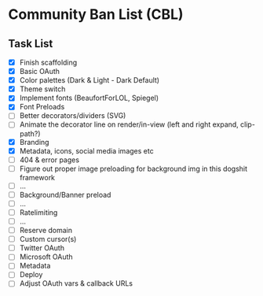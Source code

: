 # Community Ban List (CBL)

## Task List

- [x] Finish scaffolding
- [x] Basic OAuth
- [x] Color palettes (Dark & Light - Dark Default)
- [x] Theme switch
- [x] Implement fonts (BeaufortForLOL, Spiegel)
- [x] Font Preloads
- [ ] Better decorators/dividers (SVG)
- [ ] Animate the decorator line on render/in-view (left and right expand, clip-path?)
- [x] Branding
- [x] Metadata, icons, social media images etc
- [ ] 404 & error pages
- [ ] Figure out proper image preloading for background img in this dogshit framework
- [ ] ...
- [ ] Background/Banner preload
- [ ] ...
- [ ] Ratelimiting
- [ ] ...
- [ ] Reserve domain
- [ ] Custom cursor(s)
- [ ] Twitter OAuth
- [ ] Microsoft OAuth
- [ ] Metadata
- [ ] Deploy
- [ ] Adjust OAuth vars & callback URLs
